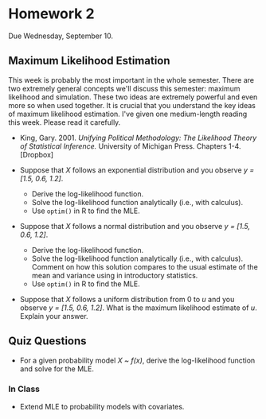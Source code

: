 Homework 2
==========

Due Wednesday, September 10.

## Maximum Likelihood Estimation

This week is probably the most important in the whole semester. There are two extremely general concepts we'll discuss this semester: maximum likelihood and simulation. These two ideas are extremely powerful and even more so when used together. It is crucial that you understand the key ideas of maximum likelihood estimation. I've given one medium-length reading this week. Please read it carefully.

* King, Gary. 2001. *Unifying Political Methodology: The Likelihood Theory of Statistical Inference.* University of Michigan Press. Chapters 1-4. [Dropbox]

* Suppose that *X* follows an exponential distribution and you observe *y = [1.5, 0.6, 1.2]*.
	* Derive the log-likelihood function.
	* Solve the log-likelihood function analytically (i.e., with calculus).
	* Use `optim()` in R to find the MLE.
* Suppose that *X* follows a normal distribution and you observe *y = [1.5, 0.6, 1.2]*.
	* Derive the log-likelihood function.
	* Solve the log-likelihood function analytically (i.e., with calculus). Comment on how this solution compares to the usual estimate of the mean and variance using in introductory statistics.
	* Use `optim()` in R to find the MLE.
* Suppose that *X* follows a uniform distribution from 0 to *u* and you observe *y = [1.5, 0.6, 1.2]*. What is the maximum likelihood estimate of *u*. Explain your answer.

## Quiz Questions

* For a given probability model *X ~ f(x)*, derive the log-likelihood function and solve for the MLE.

### In Class

* Extend MLE to probability models with covariates.

